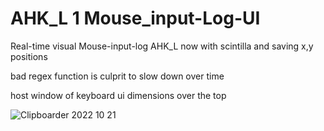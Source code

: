 # AHK_L 1 Mouse_input-Log-UI 
Real-time visual Mouse-input-log AHK_L
now with scintilla and saving x,y positions

bad regex function is culprit to slow down over time

host window of keyboard ui dimensions over the top

![Clipboarder 2022 10 21](https://user-images.githubusercontent.com/62726599/197298577-8bcfd5c9-2ae6-44ac-b24c-d44beffdae6d.jpg)
